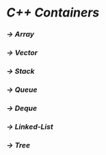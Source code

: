 # ***C++ Containers*** 

### ***-> Array***
### ***-> Vector***
### ***-> Stack***
### ***-> Queue***
### ***-> Deque***
### ***-> Linked-List***
### ***-> Tree*** 


